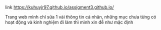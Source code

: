 link https://kuhuyjr97.github.io/assigment3.github.io/ 

Trang web mình chỉ sửa 1 vài thông tin cá nhân, những mục chưa từng có hoạt động và kinh nghiệm đi làm thì mình xin để như mặc định
